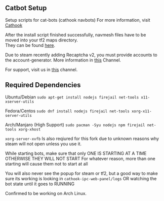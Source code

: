 ## Catbot Setup

Setup scripts for cat-bots (cathook navbots)
For more information, visit [Cathook](https://github.com/nullworks/cathook/)

After the install script finished successfully, navmesh files have to be moved into your tf2 maps directory.  
They can be found [here](https://github.com/nullworks/catbot-database).

Due to steam recently adding Recaptcha v2, you must provide accounts to the account-generator. More information in [this](https://t.me/sag_bot) Channel.

For support, visit us in [this](https://t.me/nullworks) channel.

## Required Dependencies
Ubuntu/Debian
`sudo apt-get install nodejs firejail net-tools x11-xserver-utils`

Fedora/Centos
`sudo dnf install nodejs firejail net-tools xorg-x11-server-utils`

Arch/Manjaro (High Support)
`sudo pacman -Syu nodejs npm firejail net-tools xorg-xhost`

`xorg-server-xvfb` Is also reqiured for this fork due to unknown reasons why steam will not open unless you use it.

While starting bots, make sure that only ONE IS STARTING AT A TIME OTHERWISE THEY WILL NOT START
For whatever reason, more than one starting will cause them not to start at all

You will also never see the popup for steam or tf2, but a good way to make sure its working is looking in `cathook-ipc-web-panel/logs` OR watching the bot state until it goes to RUNNING

Confirmed to be working on Arch Linux.
